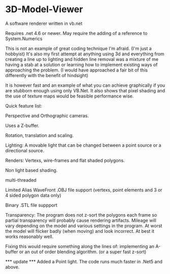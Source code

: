 # 3D-Model-Viewer
A software renderer written in vb.net 

Requires .net 4.6 or newer. 
May require the adding of a reference to System.Numerics

This is not an example of great coding technique I'm afraid. (I'm just a hobbyist)
It's also my first attempt at anything using 3d and everything from creating a line up to lighting and hidden line removal was a mixture of me having a stab at a solution or learning how to implement existing ways of approaching the problem. (I would have approached a fair bit of this differently with the benefit of hindsight)

It is however fast and an example of what you can achieve graphically if you are stubborn enough using only VB.Net.
It also shows that pixel shading and the use of texture maps would be feasible performance wise.


Quick feature list:

Perspective and Orthographic cameras.

Uses a Z-buffer.

Rotation, translation and scaling.

Lighting: A movable light that can be changed between a point source or a directional source.

Renders: Vertexs, wire-frames and flat shaded polygons.

Non light based shading.

multi-threaded

Limited Alias WaveFront .OBJ file support (vertexs, point elements and 3 or 4 sided polygon data only)

Binary .STL file suppport

Transparency:
The program does not z-sort the polygons each frame so partial transparency will probably cause rendering artifacts. 
Mileage will vary depending on the model and various settings in the program.
At worst the model will flicker badly (when moving) and look incorrect. At best it works reasonably well.

Fixing this would require something along the lines of: implementing an A-buffer or an out of order blending algorithm. (or a super fast z-sort)

*** update ***
Added a Point light.
The code runs much faster in .Net5 and above. 

